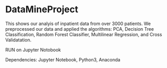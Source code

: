 # DataMineProject

This shows our analyis of inpatient data from over 3000 patients. We preprocessed our data and applied the algorithms: PCA, Decision Tree Classification, Random Forest Classifier, Multilinear Regression, and Cross Validatation. 

RUN on Jupyter Notobook

Dependencies:
Jupyter Notebook,
Python3,
Anaconda
